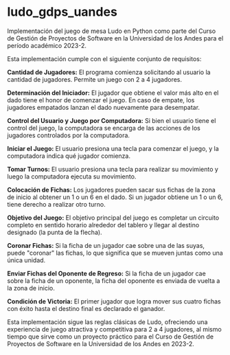 # ludo_gdps_uandes
Implementación del juego de mesa Ludo en Python como parte del Curso de Gestión de Proyectos de Software en la Universidad de los Andes para el período académico 2023-2. 

Esta implementación cumple con el siguiente conjunto de requisitos:

**Cantidad de Jugadores:** El programa comienza solicitando al usuario la cantidad de jugadores. Permite un juego con 2 a 4 jugadores.

**Determinación del Iniciador:** El jugador que obtiene el valor más alto en el dado tiene el honor de comenzar el juego. En caso de empate, los jugadores empatados lanzan el dado nuevamente para desempatar.

**Control del Usuario y Juego por Computadora:** Si bien el usuario tiene el control del juego, la computadora se encarga de las acciones de los jugadores controlados por la computadora.

**Iniciar el Juego:** El usuario presiona una tecla para comenzar el juego, y la computadora indica qué jugador comienza.

**Tomar Turnos:** El usuario presiona una tecla para realizar su movimiento y luego la computadora ejecuta su movimiento.

**Colocación de Fichas:** Los jugadores pueden sacar sus fichas de la zona de inicio al obtener un 1 o un 6 en el dado. Si un jugador obtiene un 1 o un 6, tiene derecho a realizar otro turno.

**Objetivo del Juego:** El objetivo principal del juego es completar un circuito completo en sentido horario alrededor del tablero y llegar al destino designado (la punta de la flecha).

**Coronar Fichas:** Si la ficha de un jugador cae sobre una de las suyas, puede "coronar" las fichas, lo que significa que se mueven juntas como una única unidad.

**Enviar Fichas del Oponente de Regreso:** Si la ficha de un jugador cae sobre la ficha de un oponente, la ficha del oponente es enviada de vuelta a la zona de inicio.

**Condición de Victoria:** El primer jugador que logra mover sus cuatro fichas con éxito hasta el destino final es declarado el ganador.

Esta implementación sigue las reglas clásicas de Ludo, ofreciendo una experiencia de juego atractiva y competitiva para 2 a 4 jugadores, al mismo tiempo que sirve como un proyecto práctico para el Curso de Gestión de Proyectos de Software en la Universidad de los Andes en 2023-2.
